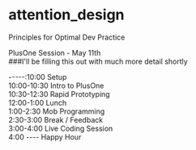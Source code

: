 # attention_design
Principles for Optimal Dev Practice 


PlusOne Session - May 11th  <br />
###I'll be filling this out with much more detail shortly  <br />

-----:10:00 Setup   <br />
10:00-10:30 Intro to PlusOne  <br />
10:30-12:30 Rapid Prototyping  <br />
12:00-1:00 Lunch   <br />
1:00-2:30 Mob Programming   <br />
2:30-3:00 Break / Feedback   <br />
3:00-4:00 Live Coding Session  <br />
4:00 ---- Happy Hour  <br />

